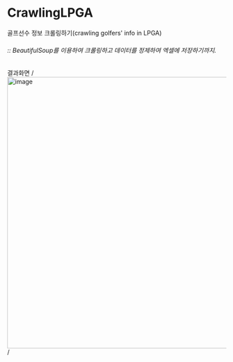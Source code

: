 # CrawlingLPGA
골프선수 정보 크롤링하기(crawling golfers' info in LPGA)

###### :: BeautifulSoup를 이용하여 크롤링하고 데이터를 정제하여 엑셀에 저장하기까지.
결과화면
/
<img width="625" alt="image" src="https://user-images.githubusercontent.com/64019067/148102947-74068bb4-a423-4d9c-a630-85000a024afc.png">
/
